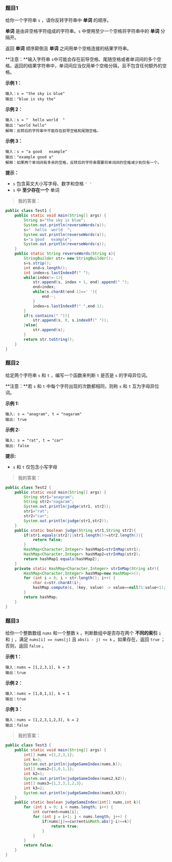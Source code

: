 ### 题目1

给你一个字符串 `s` ，请你反转字符串中 **单词** 的顺序。

**单词** 是由非空格字符组成的字符串。`s` 中使用至少一个空格将字符串中的 **单词** 分隔开。

返回 **单词** 顺序颠倒且 **单词** 之间用单个空格连接的结果字符串。

**注意：**输入字符串 `s`中可能会存在前导空格、尾随空格或者单词间的多个空格。返回的结果字符串中，单词间应当仅用单个空格分隔，且不包含任何额外的空格。

**示例 1：**

```
输入：s = "the sky is blue"
输出："blue is sky the"
```

**示例 2：**

```
输入：s = "  hello world  "
输出："world hello"
解释：反转后的字符串中不能存在前导空格和尾随空格。
```

**示例 3：**

```
输入：s = "a good   example"
输出："example good a"
解释：如果两个单词间有多余的空格，反转后的字符串需要将单词间的空格减少到仅有一个。
```

 

**提示：**

- `s` 包含英文大小写字母、数字和空格 `' '`
- `s` 中 **至少存在一个** 单词

> 我的答案：

```java
public class Test1 {
    public static void main(String[] args) {
        String s="the sky is blue";
        System.out.println(reverseWords(s));
        s="  hello  world  ";
        System.out.println(reverseWords(s));
        s="a good   example";
        System.out.println(reverseWords(s));
    }
    public static String reverseWords(String s){
        StringBuilder str= new StringBuilder();
        s=s.strip();
        int end=s.length();
        int index=s.lastIndexOf(" ");
        while(index!=-1){
            str.append(s, index + 1, end).append(" ");
            end=index;
            while(s.charAt(end-1)==' '){
                end--;
            }
            index=s.lastIndexOf(" ",end-1);
        }
        if(s.contains(" ")){
            str.append(s, 0, s.indexOf(" "));
        }else{
            str.append(s);
        }
        return str.toString();
    }
}
```



### 题目2

给定两个字符串 `s` 和 `t` ，编写一个函数来判断 `t` 是否是 `s` 的字母异位词。

**注意：**若 `s` 和 `t` 中每个字符出现的次数都相同，则称 `s` 和 `t` 互为字母异位词。

 

**示例 1:**

```
输入: s = "anagram", t = "nagaram"
输出: true
```

**示例 2:**

```
输入: s = "rat", t = "car"
输出: false
```

 

**提示:**

- `s` 和 `t` 仅包含小写字母

> 我的答案：

```java
public class Test2 {
    public static void main(String[] args) {
        String str1="anagram";
        String str2="nagaram";
        System.out.println(judge(str1, str2));
        str1="rat";
        str2="car";
        System.out.println(judge(str1,str2));
    }
    public static boolean judge(String str1,String str2){
        if(str1.equals(str2)||str1.length()!=str2.length()){
            return false;
        }
        HashMap<Character,Integer> hashMap1=strInMap(str1);
        HashMap<Character,Integer> hashMap2=strInMap(str2);
        return hashMap1.equals(hashMap2);
    }
    private static HashMap<Character,Integer> strInMap(String str){
        HashMap<Character,Integer> hashMap=new HashMap<>();
        for (int i = 0; i < str.length(); i++) {
            char c=str.charAt(i);
            hashMap.compute(c, (key, value) -> value==null?1:value+1);
        }
        return hashMap;
    }
}
```



### 题目3

给你一个整数数组 `nums` 和一个整数 `k` ，判断数组中是否存在两个 **不同的索引** `i` 和 `j` ，满足 `nums[i] == nums[j]` 且 `abs(i - j) <= k` 。如果存在，返回 `true` ；否则，返回 `false` 。

**示例 1：**

```
输入：nums = [1,2,3,1], k = 3
输出：true
```

**示例 2：**

```
输入：nums = [1,0,1,1], k = 1
输出：true
```

**示例 3：**

```
输入：nums = [1,2,3,1,2,3], k = 2
输出：false
```

> 我的答案：

```java
public class Test3 {
    public static void main(String[] args) {
        int[] nums ={1,2,3,1};
        int k=3;
        System.out.println(judgeSameIndex(nums,k));
        int[] nums2={1,0,1,1};
        int k2=1;
        System.out.println(judgeSameIndex(nums2,k2));
        int[] nums3={1,2,3,1,2,3};
        int k3=2;
        System.out.println(judgeSameIndex(nums3,k3));
    }
    public static boolean judgeSameIndex(int[] nums,int k){
        for (int i = 0; i < nums.length; i++) {
            int current=nums[i];
            for (int j = i+1; j < nums.length; j++) {
                if(nums[j]==current&&Math.abs(j-i)<=k){
                    return true;
                }
            }
        }
        return false;
    }
}

```
